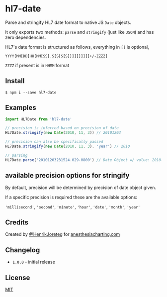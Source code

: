 # hl7-date

Parse and stringify HL7 date format to native JS `Date` objects.

It only exports two methods: `parse` and `stringify` (just like `JSON`) and has zero dependencies.

HL7's date format is structured as follows, everything in `[]` is optional,

```
YYYY[MM[DD[HH[MM[SS[.S[S[S[S]]]]]]]]][+/-ZZZZ]
```

`ZZZZ` if present is in `HHMM` format

## Install

```
$ npm i --save hl7-date
```

## Examples

```js
import HL7Date from 'hl7-date'

// precision is inferred based on precision of date
HL7Date.stringify(new Date(2010, 11, 3)) // 20101203

// precision can also be specifically passed
HL7Date.stringify(new Date(2010, 11, 3), 'year') // 2010

// parsing
HL7Date.parse('20101203231524.029-0800') // Date Object w/ value: 2010-12-04T07:15:24.029Z
```

## available precision options for stringify

By default, precision will be determined by precision of date object given.

If a specific precision is required these are the available options:

`'millisecond'`, `'second'`, `'minute'`, `'hour'`, `'date'`, `'month'`, `'year'`

## Credits

Created by [@HenrikJoreteg](https://twitter.com/henrikjoreteg) for [anesthesiacharting.com](https://anesthesiacharting.com)

## Changelog

- `1.0.0` - initial release

## License

[MIT](https://mit.joreteg.com/)
